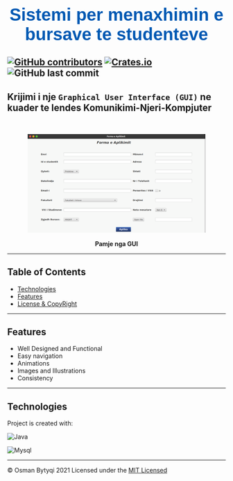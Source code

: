 <center> <h1 style="color:rgb(0, 89, 179);font-family: Arial ;font-size:40px">Sistemi per menaxhimin e bursave te studenteve</h1> </center>


[![GitHub contributors](https://img.shields.io/github/contributors/OsmanBytyqi/Human-Computer-Intercation?color=blue&logo=github&logoColor=github)](https://github.com/OsmanBytyqi/Human-Computer-Intercation/graphs/contributors)
[![Crates.io](https://img.shields.io/crates/l/License?logo=github&color=)](https://github.com/OsmanBytyqi/Human-Computer-Intercation/blob/master/LICENSE)
![GitHub last commit](https://img.shields.io/github/last-commit/OsmanBytyqi/Human-Computer-Intercation?color=blue&logo=github)
----
## Krijimi i nje `Graphical User Interface (GUI)` ne kuader te lendes Komunikimi-Njeri-Kompjuter
<br>
<p align="center">
  <img src="screen.png" style="width:410px">
</p>
<figcaption align = "center"><b>Pamje nga GUI</b></figcaption>



---


## Table of Contents


- [Technologies](#Technologies)
- [Features](#Features)
- [License & CopyRight](#License-&-CopyRight)
---

 ## Features
 
 * Well Designed and Functional
 * Easy navigation
 * Animations 
 * Images and Illustrations
 * Consistency 
 ---

## Technologies 
 Project is created with:

![Java](https://img.shields.io/badge/Java-ED8B00?style=for-the-badge&logo=java&logoColor=white)

![Mysql](https://img.shields.io/badge/MySQL-00000F?style=for-the-badge&logo=mysql&logoColor=white)




---
 © Osman Bytyqi 2021
Licensed under the [MIT Licensed](https://github.com/OsmanBytyqi/Human-Computer-Intercation/blob/master/LICENSE)

